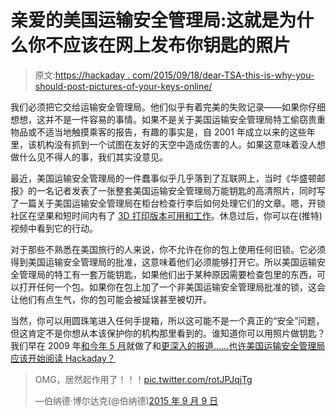 # 亲爱的美国运输安全管理局:这就是为什么你不应该在网上发布你钥匙的照片

> 原文:[https://hackaday . com/2015/09/18/dear-TSA-this-is-why-you-should-post-pictures-of-your-keys-online/](https://hackaday.com/2015/09/18/dear-tsa-this-is-why-you-shouldnt-post-pictures-of-your-keys-online/)

我们必须把它交给运输安全管理局。他们似乎有着完美的失败记录——如果你仔细想想，这并不是一件容易的事情。如果不是关于美国运输安全管理局特工偷窃贵重物品或不适当地触摸乘客的报告，有趣的事实是，自 2001 年成立以来的这些年里，该机构没有抓到一个试图在友好的天空中造成伤害的人。如果这意味着没人想做什么见不得人的事，我们其实没意见。

最近，美国运输安全管理局的一件蠢事似乎几乎落到了互联网上，当时《华盛顿邮报》的一名记者发表了一张整套美国运输安全管理局万能钥匙的高清照片，同时写了一篇关于美国运输安全管理局在柜台检查行李后如何处理它们的文章。嗯，开锁社区在坚果和短时间内有了 [3D 打印版本可用和工作](https://www.reddit.com/r/lockpicking/comments/3ka063/3d_printed_tsa_master_keys_now_available_to_the/)。休息过后，你可以在(推特)视频中看到它的行动。

对于那些不熟悉在美国旅行的人来说，你不允许在你的包上使用任何旧锁。它必须得到美国运输安全管理局的批准，这意味着他们必须能够打开它。所以美国运输安全管理局的特工有一套万能钥匙，如果他们出于某种原因需要检查包里的东西，可以打开任何一个包。如果你在包上加了一个非美国运输安全管理局批准的锁，这会让他们有点生气，你的包可能会被延误甚至被切开。

当然，你可以用圆珠笔进入任何手提箱，所以这可能不是一个真正的“安全”问题，但这肯定不是你想从本该保护你的机构那里看到的。谁知道你可以用照片做钥匙？我们早在 2009 年[和今年 5 月](http://hackaday.com/2009/09/22/photographic-key-duplication/)就做了和[更深入的报道……也许美国运输安全管理局应该开始阅读 Hackaday？](http://hackaday.com/2015/05/23/pictures-that-defeat-key-locks/)

> OMG，居然起作用了！！！[pic.twitter.com/rotJPJqjTg](http://t.co/rotJPJqjTg)
> 
> —伯纳德·博尔达克(@伯纳德)[2015 年 9 月 9 日](https://twitter.com/bernard/status/641662069427847168)